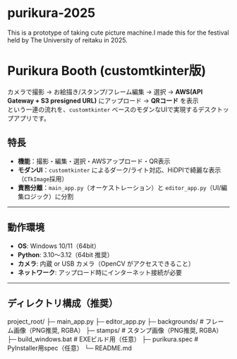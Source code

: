 # purikura-2025
This is a prototype of taking cute picture machine.I made this for the festival held by The University of reitaku in 2025.
# Purikura Booth (customtkinter版)

カメラで撮影 → お絵描き/スタンプ/フレーム編集 → 選択 → **AWS(API Gateway + S3 presigned URL)** にアップロード → **QRコード** を表示  
という一連の流れを、`customtkinter` ベースのモダンなUIで実現するデスクトップアプリです。

## 特長
- **機能**：撮影・編集・選択・AWSアップロード・QR表示
- **モダンUI**：`customtkinter` によるダーク/ライト対応、HiDPIで綺麗な表示（`CTkImage`採用）
- **責務分離**：`main_app.py`（オーケストレーション）と `editor_app.py`（UI/編集ロジック）に分割

---

## 動作環境
- **OS**: Windows 10/11（64bit）  
- **Python**: 3.10〜3.12（64bit 推奨）
- **カメラ**: 内蔵 or USB カメラ（OpenCV がアクセスできること）
- **ネットワーク**: アップロード時にインターネット接続が必要

---

## ディレクトリ構成（推奨）
project_root/
├─ main_app.py
├─ editor_app.py
├─ backgrounds/ # フレーム画像（PNG推奨, RGBA）
├─ stamps/ # スタンプ画像（PNG推奨, RGBA）
├─ build_windows.bat # EXEビルド用（任意）
├─ purikura.spec # PyInstaller用spec（任意）
└─ README.md
